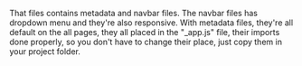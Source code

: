 That files contains metadata and navbar files. The navbar files has dropdown menu and they're also responsive. 
With metadata files, they're all default on the all pages, they all placed in the "_app.js" file, their imports
done properly, so you don't have to change their place, just copy them in your project folder.
